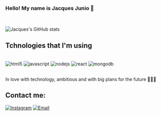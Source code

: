 ### Hello! My name is Jacques Junio 👋
<br/> 

![Jacques's GitHub stats](https://github-readme-stats.vercel.app/api?username=Jacques-Drumond&theme=dracula&show_icons=true)

## Tchnologies that I'm using 
<div style="display: inline_block"><br/>
    <img align="center" alt="html5" src="https://img.shields.io/badge/HTML5-E34F26?style=for-the-badge&logo=html5&logoColor=white"/>
    <img align="center" alt="javascript" src="https://img.shields.io/badge/JavaScript-323330?style=for-the-badge&logo=javascript&logoColor=F7DF1E"/>
    <img align="center" alt="nodejs" src="https://img.shields.io/badge/Node.js-43853D?style=for-the-badge&logo=node.js&logoColor=white"/> 
    <img align="center" alt="react" src="https://img.shields.io/badge/React-20232A?style=for-the-badge&logo=react&logoColor=61DAFB"/>
    <img align="center" alt="mongodb" src="https://img.shields.io/badge/MongoDB-4EA94B?style=for-the-badge&logo=mongodb&logoColor=white"/>
<div/><br/>

In love with technology, ambitious and with big plans for the future 👨‍💻🚀

## Contact me: 
[![Instagram](https://img.shields.io/badge/Instagram-E4405F?style=for-the-badge&logo=instagram&logoColor=white
)](https://www.instagram.com/jakiss.js/)
[![Email](https://img.shields.io/badge/Microsoft_Outlook-0078D4?style=for-the-badge&logo=microsoft-outlook&logoColor=white
)](mailto:jacques.junio@hotmail.com)
